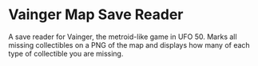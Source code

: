 # Vainger Map Save Reader

A save reader for Vainger, the metroid-like game in UFO 50. Marks all missing collectibles on a PNG of the map and displays how many of each type of collectible you are missing.